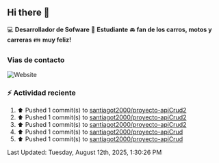 ## Hi there 👋

:computer: **Desarrollador de Sofware**
:pencil: **Estudiante**
:oncoming_automobile: **fan de los carros, motos y carreras**
:family: **muy feliz!**

### Vias de contacto
![Website](https://img.shields.io/website?url=https%3A%2F%2Fgithub.com%2Fsantiagot2000)

### :zap: Actividad reciente
<!--RECENT_ACTIVITY:start-->
1. ⬆️ Pushed 1 commit(s) to [santiagot2000/proyecto-apiCrud2](https://github.com/santiagot2000/proyecto-apiCrud2)<br>
2. ⬆️ Pushed 1 commit(s) to [santiagot2000/proyecto-apiCrud2](https://github.com/santiagot2000/proyecto-apiCrud2)<br>
3. ⬆️ Pushed 1 commit(s) to [santiagot2000/proyecto-apiCrud2](https://github.com/santiagot2000/proyecto-apiCrud2)<br>
4. ⬆️ Pushed 1 commit(s) to [santiagot2000/proyecto-apiCrud](https://github.com/santiagot2000/proyecto-apiCrud)<br>
5. ⬆️ Pushed 1 commit(s) to [santiagot2000/proyecto-apiCrud](https://github.com/santiagot2000/proyecto-apiCrud)<br>
<!--RECENT_ACTIVITY:end-->
<!--RECENT_ACTIVITY:last_update-->
Last Updated: Tuesday, August 12th, 2025, 1:30:26 PM
<!--RECENT_ACTIVITY:last_update_end-->
